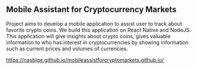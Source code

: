 ## Mobile Assistant for Cryptocurrency Markets

Project aims to develop a mobile application to assist user to track about favorite crypto coins. We build this application on React Native and NodeJS. This application will give insights about crypto coins, gives valuable information to who has interest in cryptocurrencies by showing information such as current prices and volumes of currencies.

https://nasblge.github.io/mobileassistforcryptomarkets.github.io/
